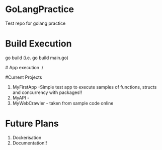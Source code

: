 # GoLangPractice
Test repo for golang practice


# Build Execution
go build <App> (i.e. go build main.go)


# App execution
./<App>


#Current Projects
1. MyFirstApp -Simple test app to execute samples of functions, structs and concurrency with packages!!
2. MyAPI - 
3. MyWebCrawler - taken from sample code online


# Future Plans
1. Dockerisation
2. Documentation!!

